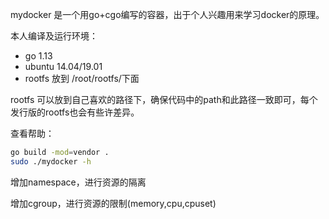mydocker 是一个用go+cgo编写的容器，出于个人兴趣用来学习docker的原理。

本人编译及运行环境：
- go 1.13
- ubuntu 14.04/19.01
- rootfs 放到 /root/rootfs/下面

rootfs 可以放到自己喜欢的路径下，确保代码中的path和此路径一致即可，每个发行版的rootfs也会有些许差异。

查看帮助：
```bash
go build -mod=vendor .
sudo ./mydocker -h
```

增加namespace，进行资源的隔离

增加cgroup，进行资源的限制(memory,cpu,cpuset)

